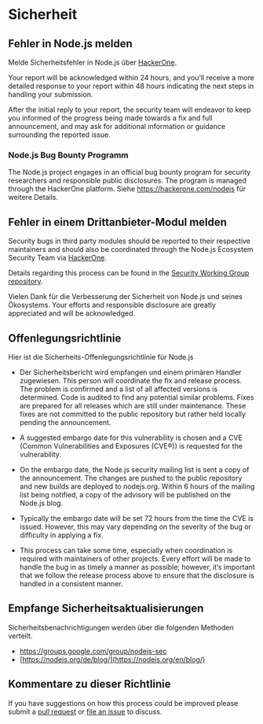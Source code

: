 # Sicherheit

## Fehler in Node.js melden

Melde Sicherheitsfehler in Node.js über [HackerOne](https://hackerone.com/nodejs).

Your report will be acknowledged within 24 hours, and you’ll receive a more detailed response to your report within 48 hours indicating the next steps in handling your submission.

After the initial reply to your report, the security team will endeavor to keep you informed of the progress being made towards a fix and full announcement, and may ask for additional information or guidance surrounding the reported issue.

### Node.js Bug Bounty Programm

The Node.js project engages in an official bug bounty program for security researchers and responsible public disclosures.  The program is managed through the HackerOne platform. Siehe <https://hackerone.com/nodejs> für weitere Details.

## Fehler in einem Drittanbieter-Modul melden

Security bugs in third party modules should be reported to their respective maintainers and should also be coordinated through the Node.js Ecosystem Security Team via [HackerOne](https://hackerone.com/nodejs-ecosystem).

Details regarding this process can be found in the [Security Working Group repository](https://github.com/nodejs/security-wg/blob/HEAD/processes/third_party_vuln_process.md).

Vielen Dank für die Verbesserung der Sicherheit von Node.js und seines Ökosystems. Your efforts and responsible disclosure are greatly appreciated and will be acknowledged.

## Offenlegungsrichtlinie

Hier ist die Sicherheits-Offenlegungsrichtlinie für Node.js

* Der Sicherheitsbericht wird empfangen und einem primären Handler zugewiesen. This person will coordinate the fix and release process. The problem is confirmed and a list of all affected versions is determined. Code is audited to find any potential similar problems. Fixes are prepared for all releases which are still under maintenance. These fixes are not committed to the public repository but rather held locally pending the announcement.

* A suggested embargo date for this vulnerability is chosen and a CVE (Common Vulnerabilities and Exposures (CVE®)) is requested for the vulnerability.

* On the embargo date, the Node.js security mailing list is sent a copy of the announcement. The changes are pushed to the public repository and new builds are deployed to nodejs.org. Within 6 hours of the mailing list being notified, a copy of the advisory will be published on the Node.js blog.

* Typically the embargo date will be set 72 hours from the time the CVE is issued. However, this may vary depending on the severity of the bug or difficulty in applying a fix.

* This process can take some time, especially when coordination is required with maintainers of other projects. Every effort will be made to handle the bug in as timely a manner as possible; however, it’s important that we follow the release process above to ensure that the disclosure is handled in a consistent manner.

## Empfange Sicherheitsaktualisierungen

Sicherheitsbenachrichtigungen werden über die folgenden Methoden verteilt.

* <https://groups.google.com/group/nodejs-sec>
* [https://nodejs.org/de/blog/](https://nodejs.org/en/blog/)

## Kommentare zu dieser Richtlinie

If you have suggestions on how this process could be improved please submit a [pull request](https://github.com/nodejs/nodejs.org) or [file an issue](https://github.com/nodejs/security-wg/issues/new) to discuss.

